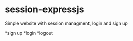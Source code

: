 # session-expressjs
Simple website with session managment, login and sign up

*sign up
*login
*logout

